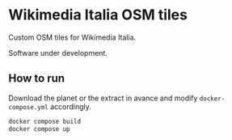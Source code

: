 # Wikimedia Italia OSM tiles

Custom OSM tiles for Wikimedia Italia.

Software under development.

## How to run

Download the planet or the extract in avance and modify `docker-compose.yml` accordingly.

```bash
docker compose build
docker compose up
```